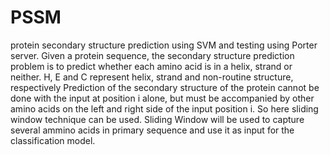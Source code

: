 # PSSM
protein secondary structure prediction using SVM and testing using Porter server.
Given a protein sequence, the secondary structure prediction problem is to predict whether each amino acid is in a helix, strand or neither. H, E and C represent helix, strand and non-routine structure, respectively
Prediction of the secondary structure of the protein cannot be done with the input at position i alone, but must be accompanied by other amino acids on the left and right side of the input position i. So here sliding window technique can be used.
Sliding Window will be used to capture several ammino acids in primary sequence and use it as input for the classification model.
